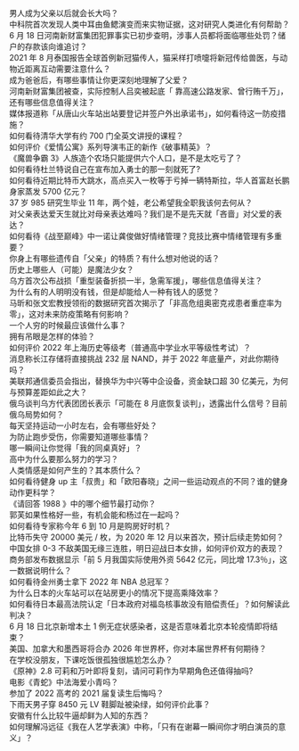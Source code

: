 男人成为父亲以后就会长大吗？  
中科院首次发现人类中耳由鱼鳃演变而来实物证据，这对研究人类进化有何帮助？  
6 月 18 日河南新财富集团犯罪事实已初步查明，涉事人员都将面临哪些处罚？储户的存款该向谁追讨？  
2021 年 8 月泰国报告全球首例新冠猫传人，猫采样打喷嚏将新冠传给兽医，与动物近距离互动需要注意什么？  
成为爸爸后，有哪些事情让你更深刻地理解了父爱？  
河南新财富集团被查，实际控制人吕奕被起底「 靠高速公路发家、曾行贿千万」，还有哪些信息值得关注？  
媒体报道称「从唐山火车站出站要登记并签户外出承诺书」，如何看待这一防疫措施？  
如何看待清华大学有约 700 门全英文讲授的课程？  
如何评价《爱情公寓》系列导演韦正的新作《破事精英》？  
《魔兽争霸 3》人族造个农场只能提供六个人口，是不是太吃亏了？  
如何看待杜兰特说自己在宣布加入勇士的那一刻就死了?  
如何看待近期比特币大跳水，高点买入一枚等于亏掉一辆特斯拉，华人首富赵长鹏身家蒸发 5700 亿元？  
37 岁 985 研究生毕业 11 年，两个娃，老公希望我全职我该何去何从？  
对父亲表达爱天生就比对母亲表达难吗？我们是不是先天就「吝啬」对父爱的表达？  
如何看待《战至巅峰》中一诺让龚俊做好情绪管理？竞技比赛中情绪管理有多重要？  
你身上有哪些遗传自「父亲」的特质？有什么想对他说的话？  
历史上哪些人（可能）是魔法少女？  
乌方首次公布战损「重型装备折损一半，急需军援」，哪些信息值得关注？  
为什么有的人明明没有钱，但是却能给人一种有钱人的感觉？  
马昕和张文宏教授领衔的数据研究首次揭示了「非高危组奥密克戎患者重症率为零」，这对未来防疫策略有何影响？  
一个人穷的时候最应该做什么事？  
拥有吊眼是怎样的体验？  
如何评价 2022 年上海历史等级考（普通高中学业水平等级性考试）？  
消息称长江存储将直接挑战 232 层 NAND，并于 2022 年底量产，对此你期待吗？  
美联邦通信委员会指出，替换华为中兴等中企设备，资金缺口超 30 亿美元，为何与预算差距如此之大？  
俄乌谈判乌方代表团团长表示「可能在 8 月底恢复谈判」，透露出什么信号？目前俄乌局势如何？  
每天坚持运动一小时左右，会有哪些好处？  
为防止跑步受伤，你需要知道哪些事情？  
哪一瞬间让你觉得「我的同桌真好」？  
高中为什么要那么努力的学习？  
人类情感是如何产生的？其本质什么？  
如何看待健身 up 主「叔贵」和「欧阳春晓」之间一些运动观点的不同？谁的健身动作更科学？  
《请回答 1988 》中的哪个细节最打动你？  
郭芙如果性格好一些，有机会能和杨过在一起吗？  
如何看待专家称今年 6 到 10 月是购房好时机？  
比特币失守 20000 美元 / 枚，为 2020 年 12 月以来首次，预计后续走势如何？  
中国女排 0-3 不敌美国无缘三连胜，明日迎战日本女排，如何评价双方的表现？  
商务部发布数据显示「前 5 月我国实际使用外资 5642 亿元，同比增 17.3％」，这一数据说明什么？  
如何看待金州勇士拿下 2022 年 NBA 总冠军？  
为什么日本的火车站可以在站房更小的情况下提高乘降效率？  
如何看待日本最高法院认定「日本政府对福岛核事故没有赔偿责任」？如何解读此判决？  
6 月 18 日北京新增本土 1 例无症状感染者，这是否意味着北京本轮疫情即将结束？  
美国、加拿大和墨西哥将合办 2026 年世界杯，你对本届世界杯有何期待？  
在学校没朋友，下课吃饭很孤独很尴尬怎么办？  
《原神》2.8 可莉和万叶即将复刻，请问可莉作为早期角色还值得抽吗?  
电影《青蛇》中法海爱小青吗？  
参加了 2022 高考的 2021 届复读生后悔吗？  
下雨天男子穿 8450 元 LV 鞋脚趾被染绿，如何评价此事？  
安徽有什么比较牛逼却鲜为人知的东西？  
如何理解冯远征《我在人艺学表演》中称，「只有在谢幕一瞬间你才明白演员的意义」？  

